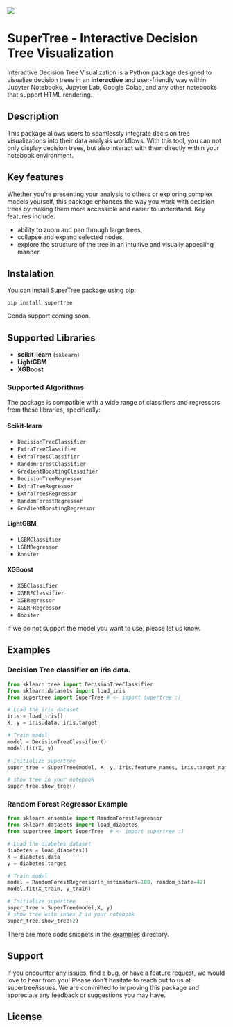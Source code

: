 ![](https://raw.githubusercontent.com/mljar/supertree/main/media/supertree2.gif)

# SuperTree - Interactive Decision Tree Visualization

Interactive Decision Tree Visualization is a Python package designed to visualize decision trees in an **interactive** and user-friendly way within Jupyter Notebooks, Jupyter Lab, Google Colab, and any other notebooks that support HTML rendering. 



## Description

This package allows users to seamlessly integrate decision tree visualizations into their data analysis workflows. With this tool, you can not only display decision trees, but also interact with them directly within your notebook environment. 

## Key features 

Whether you're presenting your analysis to others or exploring complex models yourself, this package enhances the way you work with decision trees by making them more accessible and easier to understand. Key features include:
- ability to zoom and pan through large trees,
- collapse and expand selected nodes, 
- explore the structure of the tree in an intuitive and visually appealing manner.


## Instalation
You can install SuperTree package using pip:

```
pip install supertree
```

Conda support coming soon.

## Supported Libraries

- **scikit-learn** (`sklearn`)
- **LightGBM**
- **XGBoost**

### Supported Algorithms

The package is compatible with a wide range of classifiers and regressors from these libraries, specifically:

#### Scikit-learn
- `DecisionTreeClassifier`
- `ExtraTreeClassifier`
- `ExtraTreesClassifier`
- `RandomForestClassifier`
- `GradientBoostingClassifier`
- `DecisionTreeRegressor`
- `ExtraTreeRegressor`
- `ExtraTreesRegressor`
- `RandomForestRegressor`
- `GradientBoostingRegressor`

#### LightGBM
- `LGBMClassifier`
- `LGBMRegressor`
- `Booster`

#### XGBoost
- `XGBClassifier`
- `XGBRFClassifier`
- `XGBRegressor`
- `XGBRFRegressor`
- `Booster`

If we do not support the model you want to use, please let us know.

## Examples

### Decision Tree classifier on iris data.

```python
from sklearn.tree import DecisionTreeClassifier
from sklearn.datasets import load_iris
from supertree import SuperTree # <- import supertree :)

# Load the iris dataset
iris = load_iris()
X, y = iris.data, iris.target

# Train model
model = DecisionTreeClassifier()
model.fit(X, y)

# Initialize supertree
super_tree = SuperTree(model, X, y, iris.feature_names, iris.target_names)

# show tree in your notebook
super_tree.show_tree()
```

### Random Forest Regressor Example
```python
from sklearn.ensemble import RandomForestRegressor
from sklearn.datasets import load_diabetes
from supertree import SuperTree  # <- import supertree :)

# Load the diabetes dataset
diabetes = load_diabetes()
X = diabetes.data
y = diabetes.target

# Train model
model = RandomForestRegressor(n_estimators=100, random_state=42)
model.fit(X_train, y_train)

# Initialize supertree
super_tree = SuperTree(model,X, y)
# show tree with index 2 in your notebook
super_tree.show_tree(2)
```
There are more code snippets in the [examples](examples) directory.

## Support

If you encounter any issues, find a bug, or have a feature request, we would love to hear from you! Please don't hesitate to reach out to us at supertree/issues. We are committed to improving this package and appreciate any feedback or suggestions you may have.

## License 
